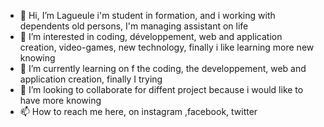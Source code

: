 - 👋 Hi, I’m Lagueule i'm student in formation, and i working with dependents old persons, I'm managing assistant on life
- 👀 I’m interested in coding, développement, web and application creation, video-games, new technology, finally i like learning more new knowing
- 🌱 I’m currently learning on f the coding, the developpement, web and application creation, finally I trying 
- 💞️ I’m looking to collaborate for diffent project because i would like to have more knowing
- 📫 How to reach me here, on instagram ,facebook, twitter

<!---
Lagueule/Lagueule is a ✨ special ✨ repository because its `README.md` (this file) appears on your GitHub profile.
You can click the Preview link to take a look at your changes.
--->
